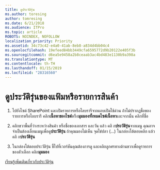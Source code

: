 ```yaml
---
title: ดูประวัติรุ่น
ms.author: toresing
author: tomresing
ms.date: 6/21/2018
ms.audience: ITPro
ms.topic: article
ROBOTS: NOINDEX, NOFOLLOW
localization_priority: Priority
ms.assetid: 34c73c42-e4a0-41ab-8eb8-a834d4bb04c4
ms.openlocfilehash: 19efeed84bb3449cfa6595772d9b20122e405f3b
ms.sourcegitcommit: d6ea5e9458a2b8ceaab3ac4bd483e1130b9a398a
ms.translationtype: MT
ms.contentlocale: th-TH
ms.lasthandoff: 01/15/2019
ms.locfileid: "28316560"
---
```

# <a name="view-version-history-of-a-file-or-list-item"></a>ดูประวัติรุ่นของแฟ้มหรือรายการสินค้า

1. ไปยังไซต์ SharePoint และเปิดรายการหรือไลบรารีจากแถบเปิดใช้ด่วน ถ้าไม่ปรากฏชื่อของรายการหรือไลบรารี คลิก**เนื้อหาของไซต์**หรือ**มุมมองทั้งหมดไซต์เนื้อหา**และจากนั้น คลิกที่ชื่อ
    
2. คลิกขวาพื้นที่ว่างระหว่างสินค้า หรือชื่อของเอกสาร และวัน แล้ว คลิ ก**ประวัติรุ่น**จากเมนู คุณอาจจำเป็นต้องเลื่อนเมนูเพื่อดู**ประวัติรุ่น** ถ้าคุณมองไม่เห็น จุดไข่ปลา (...) ในกล่องโต้ตอบคลิก แล้ว คลิ ก**ประวัติรุ่น**
    
3. ในกล่องโต้ตอบประวัติรุ่น ชี้ไปที่เวอร์ชันคุณต้องการดู และคลิกลูกศรทางด้านขวาเพื่อดูรายการของตัวเลือก คลิก**มุมมอง**
    
[เรียนรู้เพิ่มเติมเกี่ยวกับประวัติรุ่น](https://go.microsoft.com/fwlink/?linkid=875709)
  


